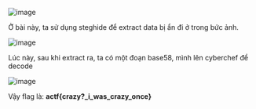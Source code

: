 ![image](https://github.com/anhshidou/AngstromCTF2024/assets/120787381/6eeefb21-bd6d-48f1-83d7-7980373bb0e8)


Ở bài này, ta sử dụng steghide để extract data bị ẩn đi ở trong bức ảnh.

![image](https://github.com/anhshidou/AngstromCTF2024/assets/120787381/0279dcc1-eb67-408d-941f-e57c6c04dcba)

Lúc này, sau khi extract ra, ta có một đoạn base58, mình lên cyberchef để decode

![image](https://github.com/anhshidou/AngstromCTF2024/assets/120787381/63fcce04-d68b-4330-b0cd-176635fa89d0)

Vậy flag là: **actf{crazy?_i_was_crazy_once}**	

